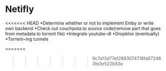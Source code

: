 # Netifly
<<<<<<< HEAD
*Determine whether or not to implement Emby or write own backend
*Check out couchpota.to source code(remove part that goes from metadata to torrent file)
*Integrate youtube-dl
*Dropblox (eventually)
*Torrent~ing tunnels

=======
>>>>>>> 9c7a13d77ef2883074718fa672483fe3e522b63e
